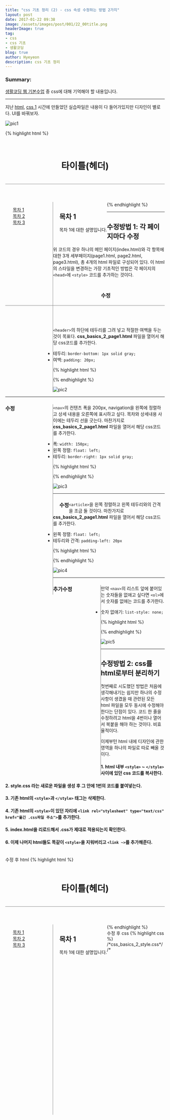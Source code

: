 ```yaml
---
title: "css 기초 정리 (2) - css 속성 수정하는 방법 2가지"
layout: post
date: 2017-01-22 09:38
image: /assets/images/post/001/22_00title.png
headerImage: true
tag:
- css
- css 기초
- 생활코딩
blog: true
author: Hyeyeon
description: css 기초 정리
---
```


### Summary:

[생활코딩 웹 기본수업](https://opentutorials.org/course/1688/9351) 중 css에 대해 기억해야 할 내용입니다.

---

지난 [html](https://imyeonn.github.io/2017/01/18/html-%EA%B8%B0%EC%B4%88-%EC%A0%95%EB%A6%AC.html), [css 1](https://imyeonn.github.io/2017/01/19/css-%EA%B8%B0%EC%B4%88-%EC%A0%95%EB%A6%AC-(1)-css-%EA%B8%B0%EB%B3%B8-%EC%84%B8%ED%8C%85,-%EB%B0%95%EC%8A%A4%EB%AA%A8%EB%8D%B8,-margin,-padding.html) 시간에 만들었던 실습파일은 내용이 다 들어가있지만 디자인이 별로다. UI를 바꿔보자.

![pic1](/assets/images/post/001/22_01.png)

{% highlight html %}
<!DOCTYPE html>
<html>
  <head>
    <meta charset="utf-8">
    <title></title>
  </head>
  <body>
    <!-- 페이지 제목 부분 -->
    <header>
      <h1>타이틀(헤더)</h1>
    </header>
    <!-- 페이지 목차 내용 -->
    <nav>
      <ol>
        <li><a href="css_basics_2_page1.html">목차 1</a></li>
        <li><a href="css_basics_2_page2.html">목차 2</a></li>
        <li><a href="css_basics_2_page3.html">목차 3</a></li>
      </ol>
    </nav>
    <!-- 각 목차에 대한 상세 내용 -->
    <article>
      <h2>목차 1</h2>
      목차 1에 대한 설명입니다.
    </article>
  </body>
</html>
{% endhighlight %}

---

## 수정방법 1: 각 페이지마다 수정

위 코드의 경우 하나의 메인 페이지(index.html)와 각 항목에 대한 3개 세부페이지(page1.html, page2.html, page3.html), 총 4개의 html 파일로 구성되어 있다. 이 html의 스타일을 변경하는 가장 기초적인 방법은 각 페이지의 `<head>`에 `<style>` 코드를 추가하는 것이다.


### <header> 수정

`<header>`의 하단에 테두리를 그려 넣고 적절한 여백을 두는 것이 목표다. **css_basics_2_page1.html** 파일을 열어서 해당 css코드를 추가한다.

* 테두리: `border-bottom: 1px solid gray;`
* 여백: `padding: 20px;`

{% highlight html %}
<!-- <header> 꾸미기 -->
<style>
header {
  border-bottom: 1px solid gray;
  padding: 20px;
}
</style>
{% endhighlight %}

![pic2](/assets/images/post/001/22_02.png)

---

### <nav> 수정

`<nav>`의 컨텐츠 폭을 200px, navigation을 왼쪽에 정렬하고 상세 내용을 오른쪽에 표시하고 싶다. 목차와 상세내용 사이에는 테두리 선을 긋는다. 마찬가지로 **css_basics_2_page1.html** 파일을 열어서 해당 css코드를 추가한다.

* 폭: `width: 150px;`
* 왼쪽 정렬: `float: left;`
* 테두리: `border-right: 1px solid gray;`

{% highlight html %}
<!-- <nav> 꾸미기 -->
<style>
nav {
  width: 150px;
  float: left;
  border-right: 1px solid gray;
  height: 600px;
}
</style>
{% endhighlight %}

![pic3](/assets/images/post/001/22_03.png)

---

### <article> 수정

`<article>`을 왼쪽 정렬하고 왼쪽 테두리와의 간격을 조금 둘 것이다. 마찬가지로 **css_basics_2_page1.html** 파일을 열어서 해당 css코드를 추가한다.

* 왼쪽 정렬: `float: left;`
* 테두리와 간격: `padding-left: 20px`

{% highlight html %}
<!-- <article> 꾸미기 -->
<style>
article {
  float: left;
  padding-left: 20px;
}
</style>
{% endhighlight %}

![pic4](/assets/images/post/001/22_04.png)

---

### <nav> 추가수정

만약 `<nav>`의 리스트 앞에 붙어있는 숫자들을 없애고 싶다면 `<ol>`에서 숫자를 없애는 코드를 추가한다.

* 숫자 없애기: `list-style: none;`

{% highlight html %}
<style>
nav ol{
  list-style: none;
}
</style>
{% endhighlight %}

![pic5](/assets/images/post/001/22_05.png)

---

## 수정방법 2: css를 html로부터 분리하기

첫번째로 시도했던 방법은 처음에 생각해내기는 쉽지만 하나의 수정사항이 생겼을 때 관련된 모든 html 파일을 모두 동시에 수정해야 한다는 단점이 있다. 코드 한 줄을 수정하려고 html을 4번이나 열어서 복붙을 해야 하는 것이다. 비효율적이다.

이제부턴 html 내에 디자인에 관한 영역을 하나의 파일로 따로 빼올 것이다.


#### 1. html 내부 `<style>` ~ `</style>` 사이에 있던 css 코드를 복사한다.
#### 2. **style.css** 라는 새로운 파일을 생성 후 그 안에 1번의 코드를 붙여넣는다.
#### 3. 기존 html의 `<style>`과 `</style>` 태그는 삭제한다.
#### 4. 기존 html의 `<style>`이 있던 자리에 `<link rel="stylesheet" type="text/css" href="옮긴 .css파일 주소">`를 추가한다.
#### 5. index.html을 리로드해서 .css가 제대로 적용되는지 확인한다.
#### 6. 이제 나머지 html들도 똑같이 `<style>`을 지워버리고 `<link ~>`를 추가해준다.

<br>
수정 후 html
{% highlight html %}
<!-- css_basics_2_page1.html -->
<!DOCTYPE html>
<html>
  <head>
    <meta charset="utf-8">
    <link rel="stylesheet" type="text/css" href="css_basics_2_style.css">
    <title></title>
  </head>
  <body>
    <header>
      <h1>타이틀(헤더)</h1>
    </header>
    <nav>
      <ol>
        <li><a href="/css_basics_2_page1.html">목차 1</a></li>
        <li><a href="/css_basics_2_page2.html">목차 2</a></li>
        <li><a href="/css_basics_2_page3.html">목차 3</a></li>
      </ol>
    </nav>
    <article>
      <h2>목차 1</h2>
      목차 1에 대한 설명입니다.
    </article>
  </body>
</html>
{% endhighlight %}

<br>
수정 후 css
{% highlight css %}
/*css_basics_2_style.css*/
/*<style> 안 코드만 빼옴.*/
header {
  border-bottom: 1px solid gray;
  padding: 20px;
}
nav {
  width: 150px;
  float: left;
  border-right: 1px solid gray;
  height: 600px;
}
nav ol{
  list-style: none;
}
article {
  float: left;
  padding-left: 20px;
}
{% endhighlight %}

![pic6](/assets/images/post/001/22_06.png)

---

### 왜 이 방법이 좋을까?

변경사항이 생겼을 때 각 html마다 들어가서 스타일을 바꿀 필요가 없다. **.css** 에 접속한 뒤 스타일 속성을 단 한번만 변경하면 모든 html에 변경사항이 적용된다. 훨씬 편하다. 아 그래서 내 블로그도 **.sass** 폴더가 따로 있던 거구나.

또한 중복되는 코드를 한 번으로 퉁치는 것이기 때문에 데이터 저장 용량 부담도 덜하게 된다는 장점도 있다.

---

